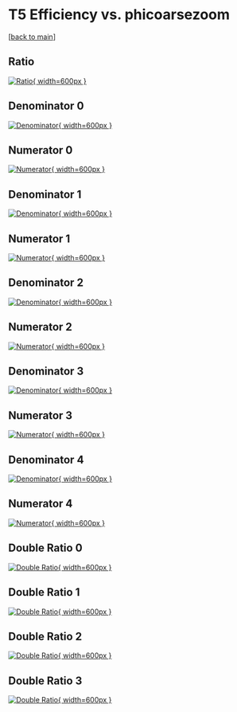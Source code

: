 # T5 Efficiency vs. phicoarsezoom

[[back to main](./)]



## Ratio

[![Ratio](../mtv/var/T5_base_11_-1_eff_phicoarsezoom.png){ width=600px }](../mtv/var/T5_base_11_-1_eff_phicoarsezoom.pdf)

## Denominator 0

[![Denominator](../mtv/den/T5_base_11_-1_eff_phicoarsezoom_den0.png){ width=600px }](../mtv/den/T5_base_11_-1_eff_phicoarsezoom_den0.pdf)

## Numerator 0

[![Numerator](../mtv/num/T5_base_11_-1_eff_phicoarsezoom_num0.png){ width=600px }](../mtv/num/T5_base_11_-1_eff_phicoarsezoom_num0.pdf)

## Denominator 1

[![Denominator](../mtv/den/T5_base_11_-1_eff_phicoarsezoom_den1.png){ width=600px }](../mtv/den/T5_base_11_-1_eff_phicoarsezoom_den1.pdf)

## Numerator 1

[![Numerator](../mtv/num/T5_base_11_-1_eff_phicoarsezoom_num1.png){ width=600px }](../mtv/num/T5_base_11_-1_eff_phicoarsezoom_num1.pdf)

## Denominator 2

[![Denominator](../mtv/den/T5_base_11_-1_eff_phicoarsezoom_den2.png){ width=600px }](../mtv/den/T5_base_11_-1_eff_phicoarsezoom_den2.pdf)

## Numerator 2

[![Numerator](../mtv/num/T5_base_11_-1_eff_phicoarsezoom_num2.png){ width=600px }](../mtv/num/T5_base_11_-1_eff_phicoarsezoom_num2.pdf)

## Denominator 3

[![Denominator](../mtv/den/T5_base_11_-1_eff_phicoarsezoom_den3.png){ width=600px }](../mtv/den/T5_base_11_-1_eff_phicoarsezoom_den3.pdf)

## Numerator 3

[![Numerator](../mtv/num/T5_base_11_-1_eff_phicoarsezoom_num3.png){ width=600px }](../mtv/num/T5_base_11_-1_eff_phicoarsezoom_num3.pdf)

## Denominator 4

[![Denominator](../mtv/den/T5_base_11_-1_eff_phicoarsezoom_den4.png){ width=600px }](../mtv/den/T5_base_11_-1_eff_phicoarsezoom_den4.pdf)

## Numerator 4

[![Numerator](../mtv/num/T5_base_11_-1_eff_phicoarsezoom_num4.png){ width=600px }](../mtv/num/T5_base_11_-1_eff_phicoarsezoom_num4.pdf)

## Double Ratio 0

[![Double Ratio](../mtv/ratio/T5_base_11_-1_eff_phicoarsezoom_ratio0.png){ width=600px }](../mtv/ratio/T5_base_11_-1_eff_phicoarsezoom_ratio0.pdf)

## Double Ratio 1

[![Double Ratio](../mtv/ratio/T5_base_11_-1_eff_phicoarsezoom_ratio1.png){ width=600px }](../mtv/ratio/T5_base_11_-1_eff_phicoarsezoom_ratio1.pdf)

## Double Ratio 2

[![Double Ratio](../mtv/ratio/T5_base_11_-1_eff_phicoarsezoom_ratio2.png){ width=600px }](../mtv/ratio/T5_base_11_-1_eff_phicoarsezoom_ratio2.pdf)

## Double Ratio 3

[![Double Ratio](../mtv/ratio/T5_base_11_-1_eff_phicoarsezoom_ratio3.png){ width=600px }](../mtv/ratio/T5_base_11_-1_eff_phicoarsezoom_ratio3.pdf)

